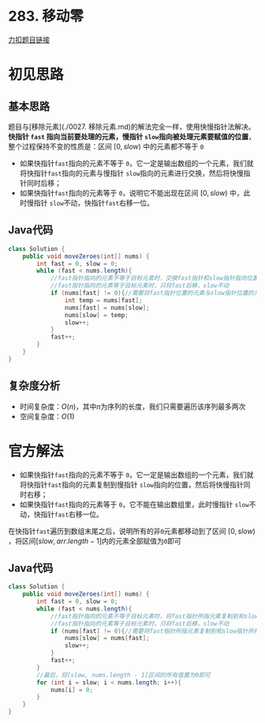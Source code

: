 # 283. 移动零

[力扣题目链接](https://leetcode-cn.com/problems/move-zeroes/)


# 初见思路

## 基本思路

题目与[移除元素](./0027. 移除元素.md)的解法完全一样，使用快慢指针法解决。
**快指针 `fast` 指向当前要处理的元素，慢指针 `slow`指向被处理元素要赋值的位置**，整个过程保持不变的性质是：区间 $[0,slow)$ 中的元素都不等于 `0`

- 如果快指针`fast`指向的元素不等于 `0`，它一定是输出数组的一个元素，我们就将快指针`fast`指向的元素与慢指针 `slow`指向的元素进行交换，然后将快慢指针同时后移；
- 如果快指针`fast`指向的元素等于 `0`，说明它不能出现在区间 $[0,slow)$ 中，此时慢指针 `slow`不动，快指针`fast`右移一位。

## Java代码
```java
class Solution {
    public void moveZeroes(int[] nums) {
        int fast = 0, slow = 0;
        while (fast < nums.length){
            //fast指针指向的元素不等于目标元素时，交换fast指针和slow指针指向位置的元素，然后fast和slow同时后移
            //fast指针指向的元素等于目标元素时，只将fast后移，slow不动
            if (nums[fast] != 0){//需要将fast指针位置的元素与slow指针位置的元素互换
                int temp = nums[fast];
                nums[fast] = nums[slow];
                nums[slow] = temp;
                slow++;
            }
            fast++;
        }
    }
}
```

## 复杂度分析
- 时间复杂度：$O(n)$，其中$n$为序列的长度，我们只需要遍历该序列最多两次
- 空间复杂度：$O(1)$

# 官方解法

- 如果快指针`fast`指向的元素不等于 `0`，它一定是输出数组的一个元素，我们就将快指针`fast`指向的元素复制到慢指针 `slow`指向的位置，然后将快慢指针同时右移；
- 如果快指针`fast`指向的元素等于 `0`，它不能在输出数组里，此时慢指针 `slow`不动，快指针`fast`右移一位。

在快指针`fast`遍历到数组末尾之后，说明所有的非`0`元素都移动到了区间 $[0,slow)$ ，将区间$[slow, arr.length - 1]$内的元素全部赋值为`0`即可

## Java代码
```java
class Solution {
    public void moveZeroes(int[] nums) {
        int fast = 0, slow = 0;
        while (fast < nums.length){
            //fast指针指向的元素不等于目标元素时，将fast指针所指元素复制到和slow指针所指位置，然后fast和slow同时后移
            //fast指针指向的元素等于目标元素时，只将fast后移，slow不动
            if (nums[fast] != 0){//需要将fast指针所指元素复制到和slow指针所指位置
                nums[slow] = nums[fast];
                slow++;
            }
            fast++;
        }
        //最后，将[slow, nums.length - 1]区间的所有值置为0即可
        for (int i = slow; i < nums.length; i++){
            nums[i] = 0;
        }
    }
}
```